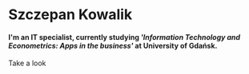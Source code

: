 # Szczepan Kowalik

#### I'm an IT specialist, currently studying   *'Information Technology and Econometrics: Apps in the business'*  at  University of Gdańsk.

Take a look
